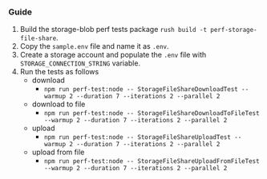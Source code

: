 ### Guide

1. Build the storage-blob perf tests package `rush build -t perf-storage-file-share`.
2. Copy the `sample.env` file and name it as `.env`.
3. Create a storage account and populate the `.env` file with `STORAGE_CONNECTION_STRING` variable.
4. Run the tests as follows
   - download
     - `npm run perf-test:node -- StorageFileShareDownloadTest --warmup 2 --duration 7 --iterations 2 --parallel 2`
   - download to file
     - `npm run perf-test:node -- StorageFileShareDownloadToFileTest --warmup 2 --duration 7 --iterations 2 --parallel 2`
   - upload
     - `npm run perf-test:node -- StorageFileShareUploadTest --warmup 2 --duration 7 --iterations 2 --parallel 2`
   - upload from file
     - `npm run perf-test:node -- StorageFileShareUploadFromFileTest --warmup 2 --duration 7 --iterations 2 --parallel 2`
